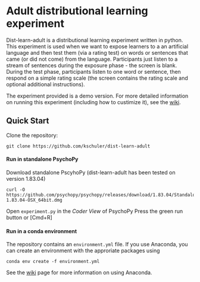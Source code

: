 # Adult distributional learning experiment
Dist-learn-adult is a distributional learning experiment written in python.  This experiment is used when we want to expose learners to a an artificial language and then test them (via a rating test) on words or sentences that came (or did not come) from the language. Participants just listen to a stream of sentences during the exposure phase - the screen is blank.  During the test phase, participants listen to one word or sentence, then respond on a simple rating scale (the screen contains the rating scale and optional additional instructions).

The experiment provided is a demo version. For more detailed information on running this experiment (including how to custimize it), see the [wiki](https://github.com/kschuler/dist-learn-adult/wiki).

## Quick Start
Clone the repository:
```
git clone https://github.com/kschuler/dist-learn-adult
```
#### Run in standalone PsychoPy
Download standalone PscyhoPy (dist-learn-adult has been tested on version 1.83.04)
```
curl -O https://github.com/psychopy/psychopy/releases/download/1.83.04/StandalonePsychoPy-1.83.04-OSX_64bit.dmg
```
Open `experiment.py` in the *Coder View* of PsychoPy
Press the green run button or [Cmd+R]

#### Run in a conda environment
The repository contains an `environment.yml` file.  If you use Anaconda, you can create an environment with the approriate packages using
```
conda env create -f environment.yml
```
See the [wiki](https://github.com/kschuler/dist-learn-adult/wiki) page for more information on using Anaconda.
